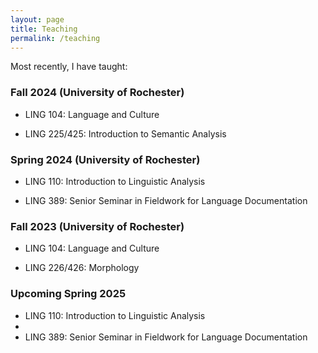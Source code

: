 ```yaml
---
layout: page
title: Teaching
permalink: /teaching
---
```


Most recently, I have taught:

### Fall 2024 (University of Rochester)

 - LING 104: Language and Culture

 - LING 225/425: Introduction to Semantic Analysis

### Spring 2024 (University of Rochester)

 - LING 110: Introduction to Linguistic Analysis

 - LING 389: Senior Seminar in Fieldwork for Language Documentation
 
### Fall 2023 (University of Rochester)

 - LING 104: Language and Culture

 - LING 226/426: Morphology

### Upcoming Spring 2025

 - LING 110: Introduction to Linguistic Analysis
 - 
 - LING 389: Senior Seminar in Fieldwork for Language Documentation
 
 
